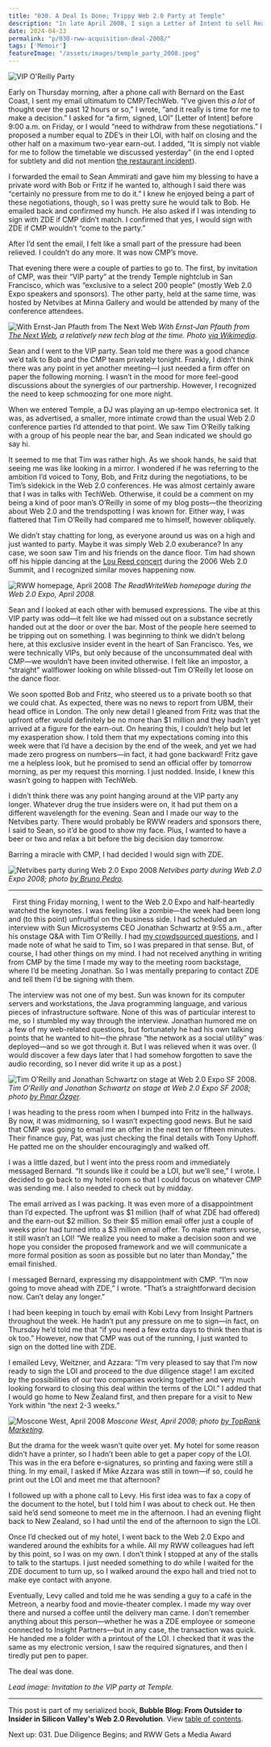 ```yaml
---
title: "030. A Deal Is Done; Trippy Web 2.0 Party at Temple"
description: "In late April 2008, I sign a Letter of Intent to sell ReadWriteWeb. Also, I attend a Web 2.0 party in San Francisco where everyone seems high but me."
date: 2024-04-23
permalink: "p/030-rww-acquisition-deal-2008/"
tags: ['Memoir']
featureImage: "/assets/images/temple_party_2008.jpeg"
---
```


![VIP O'Reilly Party](/assets/images/temple_party_2008.jpeg)

Early on Thursday morning, after a phone call with Bernard on the East Coast, I sent my email ultimatum to CMP/TechWeb. “I’ve given this *a lot* of thought over the past 12 hours or so,” I wrote, “and it really is time for me to make a decision.” I asked for “a firm, signed, LOI” [Letter of Intent] before 9:00 a.m. on Friday, or I would “need to withdraw from these negotiations.” I proposed a number equal to ZDE’s in their LOI, with half on closing and the other half on a maximum two-year earn-out. I added, “It is simply not viable for me to follow the timetable we discussed yesterday” (in the end I opted for subtlety and did not mention [the restaurant incident](/p/029-dinner-at-two/)).

I forwarded the email to Sean Ammirati and gave him my blessing to have a private word with Bob or Fritz if he wanted to, although I said there was “certainly no pressure from me to do it.” I knew he enjoyed being a part of these negotiations, though, so I was pretty sure he would talk to Bob. He emailed back and confirmed my hunch. He also asked if I was intending to sign with ZDE if CMP didn’t match. I confirmed that yes, I would sign with ZDE if CMP wouldn’t “come to the party.”

After I’d sent the email, I felt like a small part of the pressure had been relieved. I couldn’t do any more. It was now CMP’s move. 

That evening there were a couple of parties to go to. The first, by invitation of CMP, was their “VIP party” at the trendy Temple nightclub in San Francisco, which was “exclusive to a select 200 people” (mostly Web 2.0 Expo speakers and sponsors). The other party, held at the same time, was hosted by Netvibes at Minna Gallery and would be attended by many of the conference attendees.

![With Ernst-Jan Pfauth from The Next Web](/assets/images/ricmac_blogable_2008.jpeg)
*With Ernst-Jan Pfauth from [The Next Web](https://web.archive.org/web/20081220011451/http://thenextweb.com/archives/), a relatively new tech blog at the time. Photo [via Wikimedia](https://commons.wikimedia.org/wiki/File:Richard_MacManus_%3D_Blogable!_(2440383055).jpg).*

Sean and I went to the VIP party. Sean told me there was a good chance we’d talk to Bob and the CMP team privately tonight. Frankly, I didn’t think there was any point in yet another meeting—I just needed a firm offer on paper the following morning. I wasn’t in the mood for more feel-good discussions about the synergies of our partnership. However, I recognized the need to keep schmoozing for one more night.

When we entered Temple, a DJ was playing an up-tempo electronica set. It was, as advertised, a smaller, more intimate crowd than the usual Web 2.0 conference parties I’d attended to that point. We saw Tim O’Reilly talking with a group of his people near the bar, and Sean indicated we should go say hi. 

It seemed to me that Tim was rather high. As we shook hands, he said that seeing me was like looking in a mirror. I wondered if he was referring to the ambition I’d voiced to Tony, Bob, and Fritz during the negotiations, to be Tim’s sidekick in the Web 2.0 conferences. He was almost certainly aware that I was in talks with TechWeb. Otherwise, it could be a comment on my being a kind of poor man’s O’Reilly in some of my blog posts—the theorizing about Web 2.0 and the trendspotting I was known for. Either way, I was flattered that Tim O’Reilly had compared me to himself, however obliquely.

We didn’t stay chatting for long, as everyone around us was on a high and just wanted to party. Maybe it was simply Web 2.0 exuberance? In any case, we soon saw Tim and his friends on the dance floor. Tim had shown off his hippie dancing at the [Lou Reed concert](/p/019-web20-summit-2006-lou-reed/) during the 2006 Web 2.0 Summit, and I recognized similar moves happening now.

![RWW homepage, April 2008](/assets/images/rww_homepage_24april2008.jpg)
*The ReadWriteWeb homepage during the Web 2.0 Expo, April 2008.*

Sean and I looked at each other with bemused expressions. The vibe at this VIP party was odd—it felt like we had missed out on a substance secretly handed out at the door or over the bar. Most of the people here seemed to be tripping out on something. I was beginning to think we didn’t belong here, at this exclusive insider event in the heart of San Francisco. Yes, we were technically VIPs, but only because of the unconsummated deal with CMP—we wouldn’t have been invited otherwise. I felt like an impostor, a “straight” wallflower looking on while blissed-out Tim O’Reilly let loose on the dance floor.

We soon spotted Bob and Fritz, who steered us to a private booth so that we could chat. As expected, there was no news to report from UBM, their head office in London. The only new detail I gleaned from Fritz was that the upfront offer would definitely be no more than $1 million and they hadn’t yet arrived at a figure for the earn-out. On hearing this, I couldn’t help but let my exasperation show. I told them that my expectations coming into this week were that I’d have a decision by the end of the week, and yet we had made zero progress on numbers—in fact, it had gone backward! Fritz gave me a helpless look, but he promised to send an official offer by tomorrow morning, as per my request this morning. I just nodded. Inside, I knew this wasn’t going to happen with TechWeb.

I didn’t think there was any point hanging around at the VIP party any longer. Whatever drug the true insiders were on, it had put them on a different wavelength for the evening. Sean and I made our way to the Netvibes party. There would probably be RWW readers and sponsors there, I said to Sean, so it’d be good to show my face. Plus, I wanted to have a beer or two and relax a bit before the big decision day tomorrow. 

Barring a miracle with CMP, I had decided I would sign with ZDE.

![Netvibes party during Web 2.0 Expo 2008](/assets/images/2439637947_9bd7156538_o.jpg)
*Netvibes party during Web 2.0 Expo 2008; photo [by Bruno Pedro](https://www.flickr.com/photos/bpedro/2439637947).*

***
 
First thing Friday morning, I went to the Web 2.0 Expo and half-heartedly watched the keynotes. I was feeling like a zombie—the week had been long and (to this point) unfruitful on the business side. I had scheduled an interview with Sun Microsystems CEO Jonathan Schwartz at 9:55 a.m., after his onstage Q&A with Tim O’Reilly. I had [my crowdsourced questions](/p/028-web2-expo-2008/), and I made note of what he said to Tim, so I was prepared in that sense. But, of course, I had other things on my mind. I had not received anything in writing from CMP by the time I made my way to the meeting room backstage, where I’d be meeting Jonathan. So I was mentally preparing to contact ZDE and tell them I’d be signing with them.

The interview was not one of my best. Sun was known for its computer servers and workstations, the Java programming language, and various pieces of infrastructure software. None of this was of particular interest to me, so I stumbled my way through the interview. Jonathan humored me on a few of my web-related questions, but fortunately he had his own talking points that he wanted to hit—the phrase “the network as a social utility” was deployed—and so we got through it. But I was relieved when it was over. (I would discover a few days later that I had somehow forgotten to save the audio recording, so I never did write it up as a post.)

![Tim O'Reilly and Jonathan Schwartz on stage at Web 2.0 Expo SF 2008.](/assets/images/2450308829_946e09c276_b.jpg)
*Tim O'Reilly and Jonathan Schwartz on stage at Web 2.0 Expo SF 2008; photo [by Pınar Özger](https://www.flickr.com/photos/pinarozger/2450308829/).*

I was heading to the press room when I bumped into Fritz in the hallways. By now, it was midmorning, so I wasn’t expecting good news. But he said that CMP was going to email me an offer in the next ten or fifteen minutes. Their finance guy, Pat, was just checking the final details with Tony Uphoff. He patted me on the shoulder encouragingly and walked off.

I was a little dazed, but I went into the press room and immediately messaged Bernard. “It sounds like it could be a LOI, but we’ll see,” I wrote. I decided to go back to my hotel room so that I could focus on whatever CMP was sending me. I also needed to check out by midday. 

The email arrived as I was packing. It was even more of a disappointment than I’d expected. The upfront was $1 million (half of what ZDE had offered) and the earn-out $2 million. So their $5 million email offer just a couple of weeks prior had turned into a $3 million email offer. To make matters worse, it still wasn’t an LOI! “We realize you need to make a decision soon and we hope you consider the proposed framework and we will communicate a more formal position as soon as possible but no later than Monday,” the email finished.

I messaged Bernard, expressing my disappointment with CMP. “I’m now going to move ahead with ZDE,” I wrote. “That’s a straightforward decision now. Can’t delay any longer.”

I had been keeping in touch by email with Kobi Levy from Insight Partners throughout the week. He hadn’t put any pressure on me to sign—in fact, on Thursday he’d told me that “if you need a few extra days to think then that is ok too.” However, now that CMP was out of the running, I just wanted to sign on the dotted line with ZDE.

I emailed Levy, Weitzner, and Azzara: “I’m very pleased to say that I’m now ready to sign the LOI and proceed to the due diligence stage! I am excited by the possibilities of our two companies working together and very much looking forward to closing this deal within the terms of the LOI.” I added that I would go home to New Zealand first, and then prepare for a visit to New York within “the next 2-3 weeks.” 

![Moscone West, April 2008](/assets/images/moscone_west_2008.jpg)
*Moscone West, April 2008; photo [by TopRank Marketing](https://www.flickr.com/photos/toprankblog/2443235542).*

But the drama for the week wasn’t quite over yet. My hotel for some reason didn’t have a printer, so I hadn’t been able to get a paper copy of the LOI. This was in the era before e-signatures, so printing and faxing were still a thing. In my email, I asked if Mike Azzara was still in town—if so, could he print out the LOI and meet me that afternoon?

I followed up with a phone call to Levy. His first idea was to fax a copy of the document to the hotel, but I told him I was about to check out. He then said he’d send someone to meet me in the afternoon. I had an evening flight back to New Zealand, so I had until the end of the afternoon to sign the LOI.

Once I’d checked out of my hotel, I went back to the Web 2.0 Expo and wandered around the exhibits for a while. All my RWW colleagues had left by this point, so I was on my own. I don’t think I stopped at any of the stalls to talk to the startups. I just needed something to do while I waited for the ZDE document to turn up, so I walked around the expo hall and tried not to make eye contact with anyone.

Eventually, Levy called and told me he was sending a guy to a café in the Metreon, a nearby food and movie-theater complex. I made my way over there and nursed a coffee until the delivery man came. I don’t remember anything about this person—whether he was a ZDE employee or someone connected to Insight Partners—but in any case, the transaction was quick. He handed me a folder with a printout of the LOI. I checked that it was the same as my electronic version, I saw the required signatures, and then I tiredly put pen to paper.

The deal was done.

*Lead image: Invitation to the VIP party at Temple.*

* * *

This post is part of my serialized book, **Bubble Blog: From Outsider to Insider in Silicon Valley's Web 2.0 Revolution**. View [table of contents](/p/roadmap-bubbleblog/).

Next up: 031. Due Diligence Begins; and RWW Gets a Media Award